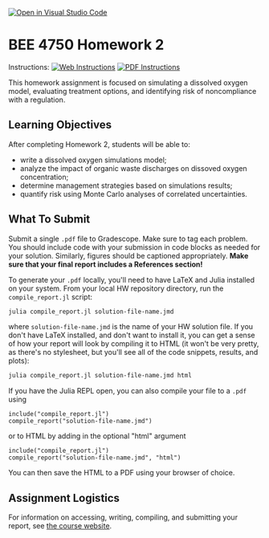 [![Open in Visual Studio Code](https://classroom.github.com/assets/open-in-vscode-c66648af7eb3fe8bc4f294546bfd86ef473780cde1dea487d3c4ff354943c9ae.svg)](https://classroom.github.com/online_ide?assignment_repo_id=8983992&assignment_repo_type=AssignmentRepo)
# BEE 4750 Homework 2

Instructions: [![Web Instructions](https://img.shields.io/static/v1?label=HW2&message=HTML&color=b31b1b&labelColor=222222&style=flat)](https://viveks.me/environmental-systems-analysis/assignments/hw2/hw2/) [![PDF Instructions](https://img.shields.io/static/v1?label=HW2&message=PDF&color=b31b1b&labelColor=222222&style=flat)](https://viveks.me/environmental-systems-analysis/assignments/hw2/hw2.pdf)

This homework assignment is focused on simulating a dissolved oxygen model, evaluating treatment options, and identifying risk of noncompliance with a regulation.

## Learning Objectives

After completing Homework 2, students will be able to:

* write a dissolved oxygen simulations model;
* analyze the impact of organic waste discharges on dissoved oxygen concentration;
* determine management strategies based on simulations results;
* quantify risk using Monte Carlo analyses of correlated uncertainties.

## What To Submit

Submit a single `.pdf` file to Gradescope. Make sure to tag each problem. You should include code with your submission in code blocks as needed for your solution. Similarly, figures should be captioned appropriately.  **Make sure that your final report includes a References section!**

To generate your `.pdf` locally, you'll need to have LaTeX and Julia installed on your system. From your local HW repository directory, run the `compile_report.jl` script:

```bash
julia compile_report.jl solution-file-name.jmd
```
where `solution-file-name.jmd` is the name of your HW solution file. If you don't have LaTeX installed, and don't want to install it, you can get a sense of how your report will look by compiling it to HTML (it won't be very pretty, as there's no stylesheet, but you'll see all of the code snippets, results, and plots):

```bash
julia compile_report.jl solution-file-name.jmd html
```

If you have the Julia REPL open, you can also compile your file to a `.pdf` using

```julia, eval=false
include("compile_report.jl")
compile_report("solution-file-name.jmd")
```
or to HTML by adding in the optional "html" argument

```julia, eval=false
include("compile_report.jl")
compile_report("solution-file-name.jmd", "html")
```

You can then save the HTML to a PDF using your browser of choice.

## Assignment Logistics

For information on accessing, writing, compiling, and submitting your report, see [the course website](https://viveks.me/environmental-systems-analysis/assignments/assignment-logistics/).